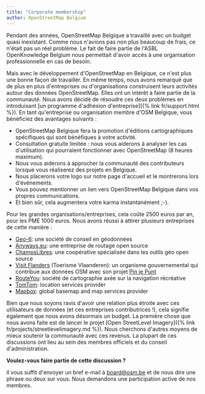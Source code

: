 ```yaml
---
title: "Corporate membership"
author: OpenStreetMap Belgium
---
```


Pendant des années, OpenStreetMap Belgique a travaillé avec un budget quasi inexistant. Comme nous n'avions pas non plus beaucoup de frais, ce n'était pas un réel problème. Le fait de faire partie de l'ASBL OpenKnowledge Belgium nous permettait d'avoir accès à une organisation professionnelle en cas de besoin.

Mais avec le développement d'OpenStreetMap en Belgique, ce n'est plus une bonne façon de travailler. En même temps, nous avons remarqué que de plus en plus d'entreprises ou d'organisations construisent leurs activités autour des données OpenStreetMap. Elles ont un intérêt à faire partie de la communauté. Nous avons décidé de résoudre ces deux problèmes en introduisant [un programme d'adhésion d'entreprise]({% link fr/support.html %}). En tant qu'entreprise ou organisation membre d'OSM Belgique, vous bénéficiez des avantages suivants :

- OpenStreetMap Belgique fera la promotion d'éditions cartographiques spécifiques qui sont bénéfiques à votre activité.
- Consultation gratuite limitée : nous vous aiderons à analyser les cas d'utilisation qui pourraient fonctionner avec OpenStreetMap (8 heures maximum).
- Nous vous aiderons à approcher la communauté des contributeurs lorsque vous réaliserez des projets en Belgique.
- Nous placerons votre logo sur notre page d'accueil et le montrerons lors d'événements.
- Vous pouvez mentionner un lien vers OpenStreetMap Belgique dans vos propres communications.
- Et bien sûr, cela augmentera votre karma instantanément ;-).

Pour les grandes organisations/entreprises, cela coûte 2500 euros par an, pour les PME 1000 euros. Nous avons réussi à attirer plusieurs entreprises de cette manière :

- [Geo-6](https://geo6.be/): une société de conseil en géodonnées
- [Anyways.eu](https://www.anyways.eu/): une entreprise de routage open source
- [ChampsLibres](https://www.champs-libres.coop/): une coopérative spécialisée dans les outils géo open source
- [Visit Flanders](https://www.visitflanders.com/) (Toerisme Vlaanderen): un organisme gouvernemental qui contribue aux données OSM avec son projet [Pin je Punt](https://toerismevlaanderen.be/nl/pinjepunt)
- [RouteYou](https://www.routeyou.com/): société de cartographie axée sur la navigation récréative
- [TomTom](https://www.tomtom.com/): location services provider
- [Mapbox](https://www.mapbox.com/): global basemap and map services provider

Bien que nous soyons ravis d'avoir une relation plus étroite avec ces utilisateurs de données (et ces entreprises contributrices !), cela signifie également que nous avons désormais un budget. La première chose que nous avons faite est de lancer le projet
[Open StreetLevel Imagery]({% link fr/projects/streetlevelimagery.md %}). Nous cherchons d'autres moyens de mieux soutenir la communauté avec ces revenus. La plupart de ces discussions ont lieu au sein des membres officiels et du conseil d'administration.

**Voulez-vous faire partie de cette discussion ?**

Il vous suffit d'envoyer un bref e-mail à <board@osm.be> et de nous dire une phrase ou deux sur vous. Nous demandons une participation active de nos membres.
